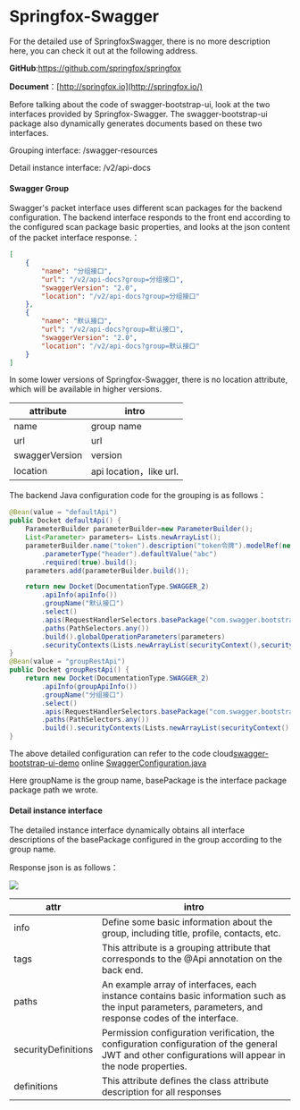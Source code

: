 # Springfox-Swagger 

For the detailed use of SpringfoxSwagger, there is no more description here, you can check it out at the following address.

**GitHub**:https://github.com/springfox/springfox

**Document**：[http://springfox.io](http://springfox.io/)

Before talking about the code of swagger-bootstrap-ui, look at the two interfaces provided by Springfox-Swagger. The swagger-bootstrap-ui package also dynamically generates documents based on these two interfaces.

Grouping interface: /swagger-resources

Detail instance interface: /v2/api-docs

#### Swagger Group

Swagger's packet interface uses different scan packages for the backend configuration. The backend interface responds to the front end according to the configured scan package basic properties, and looks at the json content of the packet interface response.：

```json
[
    {
        "name": "分组接口",
        "url": "/v2/api-docs?group=分组接口",
        "swaggerVersion": "2.0",
        "location": "/v2/api-docs?group=分组接口"
    },
    {
        "name": "默认接口",
        "url": "/v2/api-docs?group=默认接口",
        "swaggerVersion": "2.0",
        "location": "/v2/api-docs?group=默认接口"
    }
]
```

In some lower versions of Springfox-Swagger, there is no location attribute, which will be available in higher versions.

| attribute      | intro                   |
| -------------- | ----------------------- |
| name           | group name              |
| url            | url                     |
| swaggerVersion | version                 |
| location       | api location，like url. |

The backend Java configuration code for the grouping is as follows：

```java
@Bean(value = "defaultApi")
public Docket defaultApi() {
    ParameterBuilder parameterBuilder=new ParameterBuilder();
    List<Parameter> parameters= Lists.newArrayList();
    parameterBuilder.name("token").description("token令牌").modelRef(new ModelRef("String"))
        .parameterType("header").defaultValue("abc")
        .required(true).build();
    parameters.add(parameterBuilder.build());

    return new Docket(DocumentationType.SWAGGER_2)
        .apiInfo(apiInfo())
        .groupName("默认接口")
        .select()
        .apis(RequestHandlerSelectors.basePackage("com.swagger.bootstrap.ui.demo.controller"))
        .paths(PathSelectors.any())
        .build().globalOperationParameters(parameters)
        .securityContexts(Lists.newArrayList(securityContext(),securityContext1())).securitySchemes(Lists.<SecurityScheme>newArrayList(apiKey(),apiKey1()));
}
@Bean(value = "groupRestApi")
public Docket groupRestApi() {
    return new Docket(DocumentationType.SWAGGER_2)
        .apiInfo(groupApiInfo())
        .groupName("分组接口")
        .select()
        .apis(RequestHandlerSelectors.basePackage("com.swagger.bootstrap.ui.demo.group"))
        .paths(PathSelectors.any())
        .build().securityContexts(Lists.newArrayList(securityContext(),securityContext1())).securitySchemes(Lists.<SecurityScheme>newArrayList(apiKey(),apiKey1()));
}
```

The above detailed configuration can refer to the code cloud[swagger-bootstrap-ui-demo](https://gitee.com/xiaoym/swagger-bootstrap-ui-demo) online [SwaggerConfiguration.java](https://gitee.com/xiaoym/swagger-bootstrap-ui-demo/blob/master/swagger-bootstrap-ui-demo/src/main/java/com/swagger/bootstrap/ui/demo/config/SwaggerConfiguration.java)

Here groupName is the group name, basePackage is the interface package package path we wrote.

#### Detail instance interface

The detailed instance interface dynamically obtains all interface descriptions of the basePackage configured in the group according to the group name.

Response json is as follows：

![](images/apidef.png)

| attr                | intro                                                        |
| ------------------- | ------------------------------------------------------------ |
| info                | Define some basic information about the group, including title, profile, contacts, etc. |
| tags                | This attribute is a grouping attribute that corresponds to the @Api annotation on the back end. |
| paths               | An example array of interfaces, each instance contains basic information such as the input parameters, parameters, and response codes of the interface. |
| securityDefinitions | Permission configuration verification, the configuration configuration of the general JWT and other configurations will appear in the node properties. |
| definitions         | This attribute defines the class attribute description for all responses |